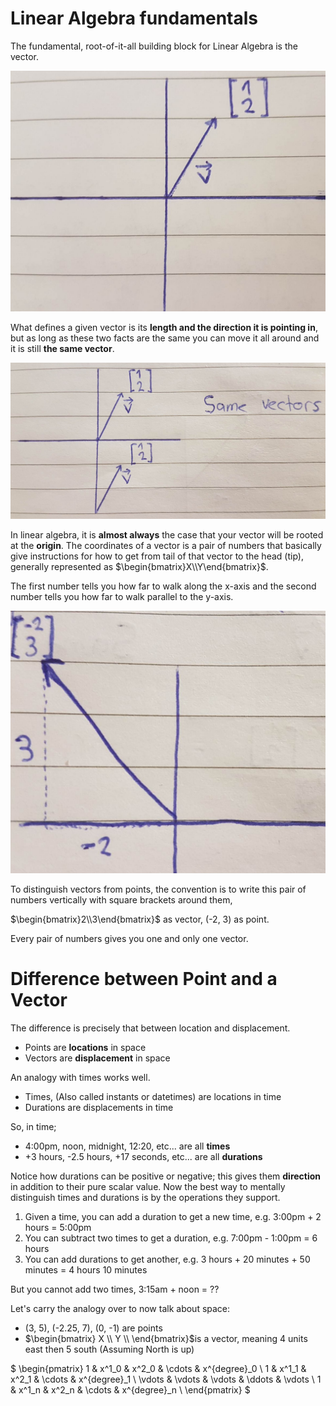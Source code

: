 # Linear Algebra fundamentals

The fundamental, root-of-it-all building block for Linear Algebra is the vector.

![](./images/la_1.png)

What defines a given vector is its **length and the direction it is pointing in**, but as long as these two facts are the same you can move it all around and it is still **the same vector**.

![](./images/la_2.png)

In linear algebra, it is **almost always** the case that your vector will be rooted at the **origin**. The coordinates of a vector is a pair of numbers that basically give instructions for how to get from tail of that vector to the head (tip), generally represented as $\begin{bmatrix}X\\Y\end{bmatrix}$.

The first number tells you how far to walk along the x-axis and the second number tells you how far to walk parallel to the y-axis.

![](./images/la_3.png)

To distinguish vectors from points, the convention is to write this pair of numbers vertically with square brackets around them,

$\begin{bmatrix}2\\3\end{bmatrix}$ as vector, (-2, 3) as point.

Every pair of numbers gives you one and only one vector.

# Difference between Point and a Vector

The difference is precisely that between location and displacement.

* Points are **locations** in space
* Vectors are **displacement** in space

An analogy with times works well.

* Times, (Also called instants or datetimes) are locations in time
* Durations are displacements in time

So, in time;

* 4:00pm, noon, midnight, 12:20, etc... are all **times**
* +3 hours, -2.5 hours, +17 seconds, etc... are all **durations**

Notice how durations can be positive or negative; this gives them **direction** in addition to their pure scalar value. Now the best way to mentally distinguish times and durations is by the operations they support.

1. Given a time, you can add a duration to get a new time, e.g. 3:00pm + 2 hours = 5:00pm
2. You can subtract two times to get a duration, e.g. 7:00pm - 1:00pm = 6 hours
3. You can add durations to get another, e.g. 3 hours + 20 minutes + 50 minutes = 4 hours 10 minutes

But you cannot add two times, 3:15am + noon = ??

Let's carry the analogy over to now talk about space:

* (3, 5), (-2.25, 7), (0, -1) are points
* $\begin{bmatrix} X \\ Y \\ \end{bmatrix}$is a vector, meaning 4 units east then 5 south (Assuming North is up)
  

$
\begin{pmatrix}
  1       & x^1_0   & x^2_0   & \cdots  & x^{degree}_0  \\
  1       & x^1_1   & x^2_1   & \cdots  & x^{degree}_1  \\
  \vdots  & \vdots  & \vdots  & \ddots  & \vdots \\
  1       & x^1_n   & x^2_n   & \cdots  & x^{degree}_n  \\
\end{pmatrix}
$